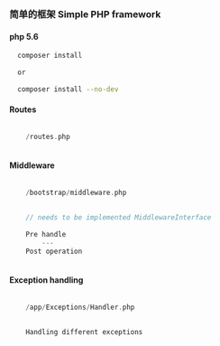 ### 简单的框架 Simple PHP framework


#### php 5.6

```bash
  composer install
  
  or
  
  composer install --no-dev

```


#### Routes

```php

    /routes.php
    

```

#### Middleware
```php

    /bootstrap/middleware.php
  
  
    // needs to be implemented MiddlewareInterface
  
    Pre handle
        ---
    Post operation
    
```

#### Exception handling
```php

    /app/Exceptions/Handler.php
    
    
    Handling different exceptions
```





